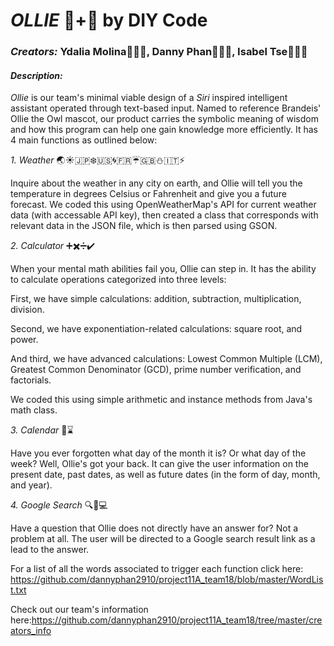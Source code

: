 # **_OLLIE_** 🦉+🤖 by DIY Code

### **_Creators:_** Ydalia Molina🙋🏻‍♀️, Danny Phan💆🏻‍♂️, Isabel Tse🙆🏻‍♀️

#### **_Description:_**
*Ollie* is our team's minimal viable design of a *Siri* inspired intelligent assistant operated through text-based input. Named to reference Brandeis' Ollie the Owl mascot, our product carries the symbolic meaning of wisdom and how this program can help one gain knowledge more efficiently.  It has 4 main functions as outlined below:

*1. Weather*
:earth_asia::sunny::jp::snowflake::us::cyclone::fr::umbrella::uk::snowman::it::zap:

Inquire about the weather in any city on earth, and Ollie will tell you the temperature in degrees Celsius or Fahrenheit and give you a future forecast. We coded this using OpenWeatherMap's API for current weather data (with accessable API key), then created a class that corresponds with relevant data in the JSON file, which is then parsed using GSON.

*2. Calculator*
:heavy_plus_sign::heavy_multiplication_x::heavy_division_sign::heavy_check_mark:

When your mental math abilities fail you, Ollie can step in. It has the ability to calculate operations categorized into three levels:

First, we have simple calculations: addition, subtraction, multiplication, division. 

Second, we have exponentiation-related calculations: square root, and power. 

And third, we have advanced calculations: Lowest Common Multiple (LCM), Greatest Common Denominator (GCD), prime number 
verification, and factorials. 

We coded this using simple arithmetic and instance methods from Java's math class. 

*3. Calendar*
:date::hourglass:

Have you ever forgotten what day of the month it is? Or what day of the week? Well, Ollie's got your back. It can give the user information on the present date, past dates, as well as future dates (in the form of day, month, and year).

*4. Google Search*
:mag::pencil::computer:

Have a question that Ollie does not directly have an answer for? Not a problem at all. The user will be directed to a Google search result link as a lead to the answer. 



For a list of all the words associated to trigger each function click here: https://github.com/dannyphan2910/project11A_team18/blob/master/WordList.txt

Check out our team's information here:https://github.com/dannyphan2910/project11A_team18/tree/master/creators_info
